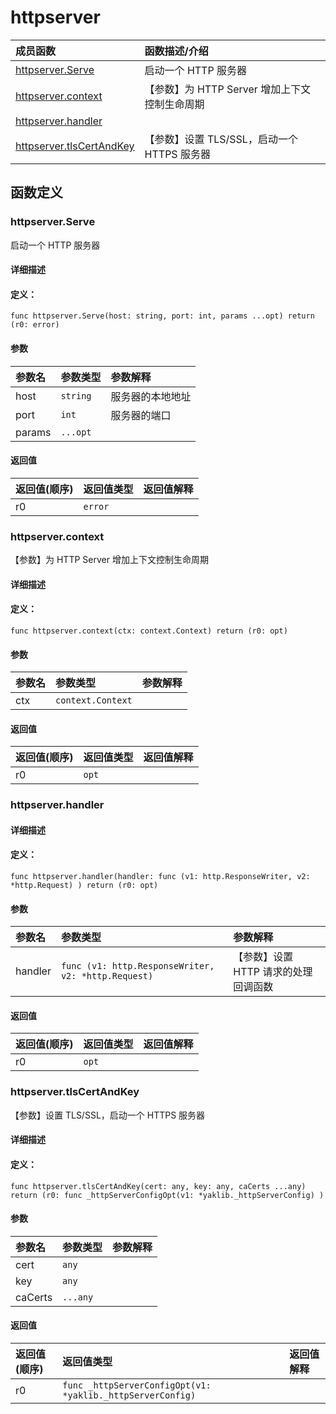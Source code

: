 # httpserver


|成员函数|函数描述/介绍|
|:------|:--------|
 | [httpserver.Serve](#httpserverserve) | 启动一个 HTTP 服务器 |
 | [httpserver.context](#httpservercontext) | 【参数】为 HTTP Server 增加上下文控制生命周期 |
 | [httpserver.handler](#httpserverhandler) |  |
 | [httpserver.tlsCertAndKey](#httpservertlscertandkey) | 【参数】设置 TLS/SSL，启动一个 HTTPS 服务器 |




 



## 函数定义

### httpserver.Serve

启动一个 HTTP 服务器

#### 详细描述



#### 定义：

`func httpserver.Serve(host: string, port: int, params ...opt) return (r0: error)`


#### 参数

|参数名|参数类型|参数解释|
|:-----------|:---------- |:-----------|
| host | `string` |  服务器的本地地址 |
| port | `int` |  服务器的端口 |
| params | `...opt` |   |





#### 返回值

|返回值(顺序)|返回值类型|返回值解释|
|:-----------|:---------- |:-----------|
| r0 | `error` |   |


 
### httpserver.context

【参数】为 HTTP Server 增加上下文控制生命周期

#### 详细描述



#### 定义：

`func httpserver.context(ctx: context.Context) return (r0: opt)`


#### 参数

|参数名|参数类型|参数解释|
|:-----------|:---------- |:-----------|
| ctx | `context.Context` |   |





#### 返回值

|返回值(顺序)|返回值类型|返回值解释|
|:-----------|:---------- |:-----------|
| r0 | `opt` |   |


 
### httpserver.handler



#### 详细描述



#### 定义：

`func httpserver.handler(handler: func (v1: http.ResponseWriter, v2: *http.Request) ) return (r0: opt)`


#### 参数

|参数名|参数类型|参数解释|
|:-----------|:---------- |:-----------|
| handler | `func (v1: http.ResponseWriter, v2: *http.Request) ` |  【参数】设置 HTTP 请求的处理回调函数 |





#### 返回值

|返回值(顺序)|返回值类型|返回值解释|
|:-----------|:---------- |:-----------|
| r0 | `opt` |   |


 
### httpserver.tlsCertAndKey

【参数】设置 TLS/SSL，启动一个 HTTPS 服务器

#### 详细描述



#### 定义：

`func httpserver.tlsCertAndKey(cert: any, key: any, caCerts ...any) return (r0: func _httpServerConfigOpt(v1: *yaklib._httpServerConfig) )`


#### 参数

|参数名|参数类型|参数解释|
|:-----------|:---------- |:-----------|
| cert | `any` |   |
| key | `any` |   |
| caCerts | `...any` |   |





#### 返回值

|返回值(顺序)|返回值类型|返回值解释|
|:-----------|:---------- |:-----------|
| r0 | `func _httpServerConfigOpt(v1: *yaklib._httpServerConfig) ` |   |


 


